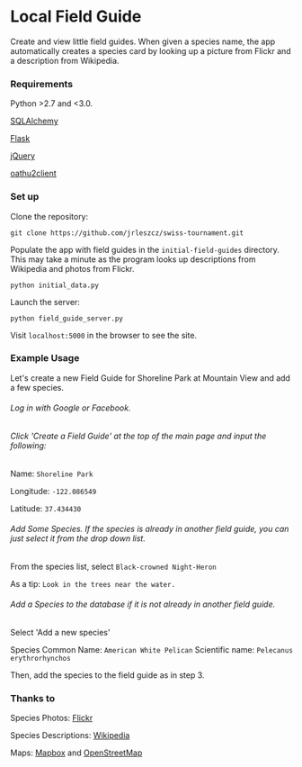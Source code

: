 # Local Field Guide
Create and view little field guides. When given a species name, the app automatically creates a species card by looking up a picture from Flickr and a description from Wikipedia. 


### Requirements

Python >2.7 and <3.0.

[SQLAlchemy](http://www.sqlalchemy.org/)

[Flask](http://flask.pocoo.org/)

[jQuery](https://jquery.com/)

[oathu2client](https://pypi.python.org/pypi/oauth2client)




### Set up

Clone the repository:

`git clone https://github.com/jrleszcz/swiss-tournament.git`


Populate the app with field guides in the `initial-field-guides` directory. This may take a minute as the program looks up descriptions from Wikipedia and photos from Flickr. 

`python initial_data.py`


Launch the server:

`python field_guide_server.py`


Visit `localhost:5000` in the browser to see the site.



### Example Usage

Let's create a new Field Guide for Shoreline Park at Mountain View and add a few species.



###### Log in with Google or Facebook.



###### Click 'Create a Field Guide' at the top of the main page and input the following:

Name: `Shoreline Park`

Longitude: `-122.086549`

Latitude: `37.434430`



###### Add Some Species. If the species is already in another field guide, you can just select it from the drop down list.


From the species list, select `Black-crowned Night-Heron`

As a tip: `Look in the trees near the water.`



###### Add a Species to the database if it is not already in another field guide.

Select 'Add a new species'

Species Common Name: `American White Pelican`
Scientific name: `Pelecanus erythrorhynchos`

Then, add the species to the field guide as in step 3. 

### Thanks to

Species Photos: [Flickr](https://www.flickr.com/)

Species Descriptions: [Wikipedia](https://www.wikipedia.org/)

Maps: [Mapbox](https://www.mapbox.com/about/maps/) and [OpenStreetMap](http://www.openstreetmap.org)

